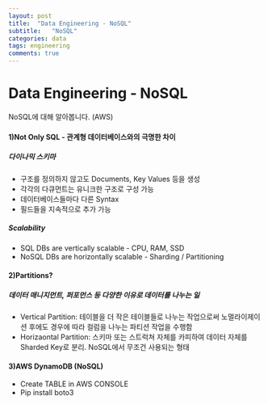 ```yaml
---
layout: post
title:  "Data Engineering - NoSQL"
subtitle:   "NoSQL"
categories: data
tags: engineering
comments: true
---
```

# Data Engineering - NoSQL
NoSQL에 대해 알아봅니다. (AWS)
#### 1)Not Only SQL - 관계형 데이터베이스와의 극명한 차이

##### **다이나믹 스키마**

- 구조를 정의하지 않고도 Documents, Key Values 등을 생성
- 각각의 다큐먼트는 유니크한 구조로 구성 가능
- 데이터베이스들마다 다른 Syntax
- 필드들을 지속적으로 추가 가능

##### Scalability

- SQL DBs are vertically scalable - CPU, RAM, SSD
- NoSQL DBs are horizontally scalable - Sharding / Partitioning

#### 2)Partitions?

##### 데이터 매니지먼트, 퍼포먼스 등 다양한 이유로 데이터를 나누는 일

- Vertical Partition: 테이블을 더 작은 테이블들로 나누는 작업으로써 노멀라이제이션 후에도 경우에 따라 컬럼을 나누는 파티션 작업을 수행함
- Horizaontal Partition: 스키마 또는 스트럭쳐 자체를 카피하여 데이터 자체를 Sharded Key로 분리. NoSQL에서 무조건 사용되는 형태

#### 3)AWS DynamoDB (NoSQL)

- Create TABLE in AWS CONSOLE
- Pip install boto3
